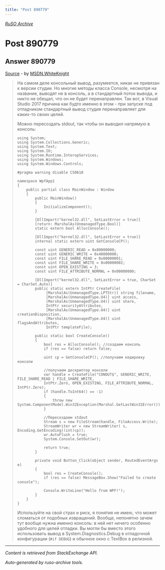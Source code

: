 ```yaml
---
title: "Post 890779"
---
```

<p><i><a href="https://github.com/MSDN-WhiteKnight/ruso-archive/">RuSO Archive</a></i></p>
<h1>Post 890779</h1>
<h2>Answer 890779</h2>
<p><a href="https://ru.stackoverflow.com/a/890779/">Source</a> - by <a href="https://ru.stackoverflow.com/users/240512/msdn-whiteknight">MSDN.WhiteKnight</a></p>
<blockquote>
<p>На самом деле консольный вывод, разумеется, никак не привязан к версии студии. Но многие методы класса Console, несмотря на название, выводят не в консоль, а в стандартный поток вывода, и никто не обещал, что он не будет перенаправлен. Так вот, в Visual Studio 2017 причина как будто именно в этом - при запуске под отладчиком стандартный вывод студия перенаправляет для каких-то своих целей. </p>

<p>Можно пересоздать stdout, так чтобы он выводил напрямую в консоль:</p>

<pre><code>using System;
using System.Collections.Generic;
using System.Text;
using System.IO;
using System.Runtime.InteropServices;
using System.Windows;
using System.Windows.Controls;

#pragma warning disable CS0618

namespace WpfApp1
{
    public partial class MainWindow : Window
    {
        public MainWindow()
        {
            InitializeComponent();
        }

        [DllImport("kernel32.dll", SetLastError = true)]
        [return: MarshalAs(UnmanagedType.Bool)]
        static extern bool AllocConsole();

        [DllImport("kernel32.dll", SetLastError = true)]
        internal static extern uint GetConsoleCP();

        const uint GENERIC_READ = 0x80000000;
        const uint GENERIC_WRITE = 0x40000000;
        const uint FILE_SHARE_READ = 0x00000001;
        const uint FILE_SHARE_WRITE = 0x00000002;
        const uint OPEN_EXISTING = 3;
        const uint FILE_ATTRIBUTE_NORMAL = 0x00000080;

        [DllImport("kernel32.dll", SetLastError = true, CharSet = CharSet.Auto)]
        public static extern IntPtr CreateFile(
             [MarshalAs(UnmanagedType.LPTStr)] string filename,
             [MarshalAs(UnmanagedType.U4)] uint access,
             [MarshalAs(UnmanagedType.U4)] uint share,
             IntPtr securityAttributes,
             [MarshalAs(UnmanagedType.U4)] uint creationDisposition,
             [MarshalAs(UnmanagedType.U4)] uint flagsAndAttributes,
             IntPtr templateFile);

        public static bool CreateConsole()
        {
            bool res = AllocConsole(); //создаем консоль
            if (res == false) return false;

            uint cp = GetConsoleCP(); //получаем кодировку консоли

            //получаем дескриптор консоли
            var handle = CreateFile("CONOUT$", GENERIC_WRITE, FILE_SHARE_READ | FILE_SHARE_WRITE,
            IntPtr.Zero, OPEN_EXISTING, FILE_ATTRIBUTE_NORMAL, IntPtr.Zero);
            if (handle.ToInt64() == -1)
            {
                throw new System.ComponentModel.Win32Exception(Marshal.GetLastWin32Error());
            }

            //Пересоздаем stdout
            Stream s = new FileStream(handle, FileAccess.Write);
            StreamWriter wr = new StreamWriter( s, Encoding.GetEncoding((int)cp));
            wr.AutoFlush = true;
            System.Console.SetOut(wr);                        

            return true;
        }        

        private void Button_Click(object sender, RoutedEventArgs e)
        {
            bool res = CreateConsole();
            if (res == false) MessageBox.Show("Failed to create console");

            Console.WriteLine("Hello from WPF!");
        }
    }    
}
</code></pre>

<p>Используйте на свой страх и риск, я понятия не имею, что может сломаться от подобных извращений. Вообще, непонятно зачем тут вообще нужна именно консоль: в ней нет ничего особенно удобного для целей отладки. Вы могли бы вместо этого использовать вывод в System.Diagnostics.Debug в отладочной конфигурации (<code>#if DEBUG</code>) и обычное окно с TextBox в релизной.</p>

</blockquote>
<hr/>
<p><i>Content is retrieved from StackExchange API. </i></p>
<p><i>Auto-generated by ruso-archive tools. </i></p>
